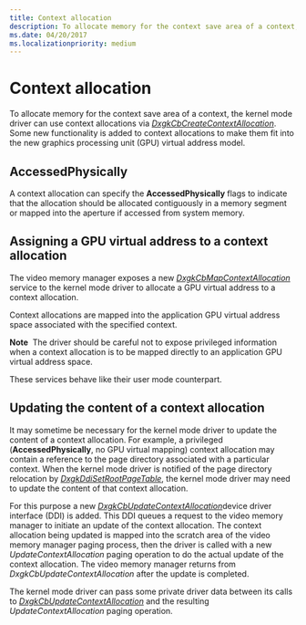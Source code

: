 ```yaml
---
title: Context allocation
description: To allocate memory for the context save area of a context, the kernel mode driver can use context allocations via DxgkCbCreateContextAllocation.
ms.date: 04/20/2017
ms.localizationpriority: medium
---
```


# Context allocation


To allocate memory for the context save area of a context, the kernel mode driver can use context allocations via [*DxgkCbCreateContextAllocation*](/windows-hardware/drivers/ddi/d3dkmddi/nc-d3dkmddi-dxgkcb_createcontextallocation). Some new functionality is added to context allocations to make them fit into the new graphics processing unit (GPU) virtual address model.

## <span id="AccessedPhysically"></span><span id="accessedphysically"></span><span id="ACCESSEDPHYSICALLY"></span>AccessedPhysically


A context allocation can specify the **AccessedPhysically** flags to indicate that the allocation should be allocated contiguously in a memory segment or mapped into the aperture if accessed from system memory.

## <span id="Assigning_a_GPU_virtual_address_to_a_context_allocation"></span><span id="assigning_a_gpu_virtual_address_to_a_context_allocation"></span><span id="ASSIGNING_A_GPU_VIRTUAL_ADDRESS_TO_A_CONTEXT_ALLOCATION"></span>Assigning a GPU virtual address to a context allocation


The video memory manager exposes a new [*DxgkCbMapContextAllocation*](/windows-hardware/drivers/ddi/d3dkmddi/nc-d3dkmddi-dxgkcb_mapcontextallocation) service to the kernel mode driver to allocate a GPU virtual address to a context allocation.

Context allocations are mapped into the application GPU virtual address space associated with the specified context.

**Note**  The driver should be careful not to expose privileged information when a context allocation is to be mapped directly to an application GPU virtual address space.

 

These services behave like their user mode counterpart.

## <span id="Updating_the_content_of_a_context_allocation"></span><span id="updating_the_content_of_a_context_allocation"></span><span id="UPDATING_THE_CONTENT_OF_A_CONTEXT_ALLOCATION"></span>Updating the content of a context allocation


It may sometime be necessary for the kernel mode driver to update the content of a context allocation. For example, a privileged (**AccessedPhysically**, no GPU virtual mapping) context allocation may contain a reference to the page directory associated with a particular context. When the kernel mode driver is notified of the page directory relocation by [*DxgkDdiSetRootPageTable*](/windows-hardware/drivers/ddi/d3dkmddi/nc-d3dkmddi-dxgkddi_setrootpagetable), the kernel mode driver may need to update the content of that context allocation.

For this purpose a new [*DxgkCbUpdateContextAllocation*](/windows-hardware/drivers/ddi/d3dkmddi/nc-d3dkmddi-dxgkcb_updatecontextallocation)device driver interface (DDI) is added. This DDI queues a request to the video memory manager to initiate an update of the context allocation. The context allocation being updated is mapped into the scratch area of the video memory manager paging process, then the driver is called with a new *UpdateContextAllocation* paging operation to do the actual update of the context allocation. The video memory manager returns from *DxgkCbUpdateContextAllocation* after the update is completed.

The kernel mode driver can pass some private driver data between its calls to [*DxgkCbUpdateContextAllocation*](/windows-hardware/drivers/ddi/d3dkmddi/nc-d3dkmddi-dxgkcb_updatecontextallocation) and the resulting *UpdateContextAllocation* paging operation.

 

